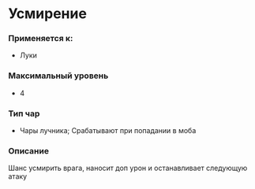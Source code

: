 # Усмирение

### Применяется к:

* Луки

### Максимальный уровень&#x20;

* 4

### Тип чар

* Чары лучника; Срабатывают при попадании в моба

### Описание&#x20;

Шанс усмирить врага, наносит доп урон и останавливает следующую атаку
